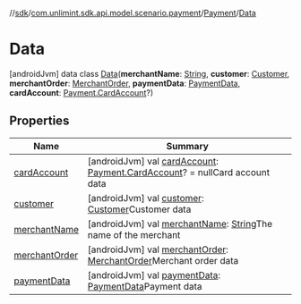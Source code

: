 //[sdk](../../../../index.md)/[com.unlimint.sdk.api.model.scenario.payment](../../index.md)/[Payment](../index.md)/[Data](index.md)



# Data  
 [androidJvm] data class [Data](index.md)(**merchantName**: [String](https://kotlinlang.org/api/latest/jvm/stdlib/kotlin/-string/index.html), **customer**: [Customer](../../../com.unlimint.sdk.api.model/-customer/index.md), **merchantOrder**: [MerchantOrder](../../../com.unlimint.sdk.api.model/-merchant-order/index.md), **paymentData**: [PaymentData](../../-payment-data/index.md), **cardAccount**: [Payment.CardAccount](../-card-account/index.md)?)   


## Properties  
  
|  Name |  Summary | 
|---|---|
| <a name="com.unlimint.sdk.api.model.scenario.payment/Payment.Data/cardAccount/#/PointingToDeclaration/"></a>[cardAccount](card-account.md)| <a name="com.unlimint.sdk.api.model.scenario.payment/Payment.Data/cardAccount/#/PointingToDeclaration/"></a> [androidJvm] val [cardAccount](card-account.md): [Payment.CardAccount](../-card-account/index.md)? = nullCard account data   <br>|
| <a name="com.unlimint.sdk.api.model.scenario.payment/Payment.Data/customer/#/PointingToDeclaration/"></a>[customer](customer.md)| <a name="com.unlimint.sdk.api.model.scenario.payment/Payment.Data/customer/#/PointingToDeclaration/"></a> [androidJvm] val [customer](customer.md): [Customer](../../../com.unlimint.sdk.api.model/-customer/index.md)Customer data   <br>|
| <a name="com.unlimint.sdk.api.model.scenario.payment/Payment.Data/merchantName/#/PointingToDeclaration/"></a>[merchantName](merchant-name.md)| <a name="com.unlimint.sdk.api.model.scenario.payment/Payment.Data/merchantName/#/PointingToDeclaration/"></a> [androidJvm] val [merchantName](merchant-name.md): [String](https://kotlinlang.org/api/latest/jvm/stdlib/kotlin/-string/index.html)The name of the merchant   <br>|
| <a name="com.unlimint.sdk.api.model.scenario.payment/Payment.Data/merchantOrder/#/PointingToDeclaration/"></a>[merchantOrder](merchant-order.md)| <a name="com.unlimint.sdk.api.model.scenario.payment/Payment.Data/merchantOrder/#/PointingToDeclaration/"></a> [androidJvm] val [merchantOrder](merchant-order.md): [MerchantOrder](../../../com.unlimint.sdk.api.model/-merchant-order/index.md)Merchant order data   <br>|
| <a name="com.unlimint.sdk.api.model.scenario.payment/Payment.Data/paymentData/#/PointingToDeclaration/"></a>[paymentData](payment-data.md)| <a name="com.unlimint.sdk.api.model.scenario.payment/Payment.Data/paymentData/#/PointingToDeclaration/"></a> [androidJvm] val [paymentData](payment-data.md): [PaymentData](../../-payment-data/index.md)Payment data   <br>|

